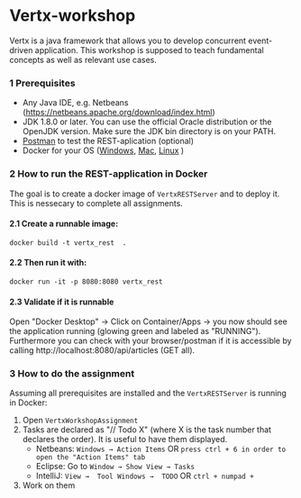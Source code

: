 # Vertx-workshop

Vertx is a java framework that allows you to develop concurrent event-driven application. This workshop is supposed to teach fundamental concepts as well as relevant use cases.

### 1 Prerequisites
* Any Java IDE, e.g. Netbeans (https://netbeans.apache.org/download/index.html)
* JDK 1.8.0 or later. You can use the official Oracle distribution or the OpenJDK version. Make sure the JDK bin directory is on your PATH.
* [Postman](https://www.postman.com/downloads/) to test the REST-aplication (optional)
* Docker for your OS ([Windows](https://docs.docker.com/docker-for-windows/install/), [Mac](https://docs.docker.com/docker-for-mac/install/), [Linux](https://docs.docker.com/engine/install/) )

### 2 How to run the REST-application in Docker
The goal is to create a docker image of `VertxRESTServer` and to deploy it. This is nessecary to complete all assignments.

#### 2.1 Create a runnable image:
    docker build -t vertx_rest  .

#### 2.2 Then run it with:                
    docker run -it -p 8080:8080 vertx_rest

#### 2.3 Validate if it is runnable
Open "Docker Desktop" -> Click on Container/Apps -> you now should see the application running (glowing green and labeled as "RUNNING").
Furthermore you can check with your browser/postman if it is accessible by calling http://localhost:8080/api/articles (GET all).
 
### 3 How to do the assignment
Assuming all prerequisites are installed and the `VertxRESTServer` is running in Docker:
1. Open `VertxWorkshopAssignment`
2. Tasks are declared as "// Todo X" (where X is the task number that declares the order). It is useful to have them displayed.
   - Netbeans: `Windows → Action Items` OR `press ctrl + 6 in order to open the "Action Items" tab`
   - Eclipse: Go to `Window → Show View → Tasks`
   - IntelliJ: `View →  Tool Windows →  TODO` OR `ctrl + numpad +`
3. Work on them
 



